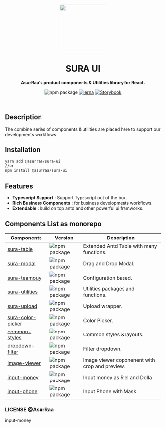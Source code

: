 
<p align="center">
  <img width="150" src="https://avatars.githubusercontent.com/u/62465909?s=400&u=b543f5c67f4bafb214e9064ac95de21e35daf2d9&v=4">
</p>
<h1 align="center"> SURA UI </h1>
<p align="center">
  <b >AsurRaa's product components & Utilities library for React.</b>
</p>

<div align="center">
  
  ![npm package](https://img.shields.io/npm/v/@asurraa/sura-ui.svg?style=flat-square?style=flat-square)
  [![lerna](https://img.shields.io/badge/maintained%20with-lerna-cc00ff.svg)](https://lerna.js.org/)
  [![Storybook](https://cdn.jsdelivr.net/gh/storybookjs/brand@master/badge/badge-storybook.svg)](https://asurraa.github.io/sura-ui/)
  
  </div>
<br>

## Description

The combine series of components & utilities are placed here to support our developments workflows.

## Installation 
```bash
yarn add @asurraa/sura-ui
//or 
npm install @asurraa/sura-ui
```

## Features

- **Typescript Support** : Support Typescript out of the box.
- **Rich Business Components** :  for business developments workflows.
- **Extendable** :  build on top antd and other powerful ui framworks.



## Components List as monorepo
|Components| Version |Description|
|--|--|--|
| [sura-table](https://github.com/asurraa/sura-ui/tree/master/packages/table) | ![npm package](https://img.shields.io/npm/v/@asurraa/sura-ui-table.svg?style=flat-square?style=flat-square)|Extended Antd Table with many functions.| 
| [sura-modal](https://github.com/asurraa/sura-ui/tree/master/packages/modal) | ![npm package](https://img.shields.io/npm/v/@asurraa/sura-ui-modal.svg?style=flat-square?style=flat-square)|Drag and Drop Modal.|
| [sura-teamouy](https://github.com/asurraa/sura-ui/tree/master/packages/teamouy) |![npm package](https://img.shields.io/npm/v/@asurraa/sura-ui-teamouy.svg?style=flat-square?style=flat-square)|Configuration based.|
| [sura-utilities](https://github.com/asurraa/sura-ui/tree/master/packages/utilities) |![npm package](https://img.shields.io/npm/v/@asurraa/sura-ui-utilities.svg?style=flat-square?style=flat-square)|Utilities packages and functions.|
| [sura-upload](https://github.com/asurraa/sura-ui/tree/master/packages/upload) |![npm package](https://img.shields.io/npm/v/@asurraa/sura-ui-upload.svg?style=flat-square?style=flat-square)|Upload wrapper.|
| [sura-color-picker](https://github.com/asurraa/sura-ui/tree/master/packages/color=picker) |![npm package](https://img.shields.io/npm/v/@asurraa/sura-ui-color-picker.svg?style=flat-square?style=flat-square)|Color Picker.|
| [common-styles](https://github.com/asurraa/sura-ui/tree/master/packages/common-styles) |![npm package](https://img.shields.io/npm/v/@asurraa/sura-ui-common-styles.svg?style=flat-square?style=flat-square)|Common styles & layouts.|
| [dropdown-filter](https://github.com/asurraa/sura-ui/tree/master/packages/dropdown-filter) |![npm package](https://img.shields.io/npm/v/@asurraa/sura-ui-dropdown-filter.svg?style=flat-square?style=flat-square)|Filter dropdown.|
| [image-viewer](https://github.com/asurraa/sura-ui/tree/master/packages/image-viewer) |![npm package](https://img.shields.io/npm/v/@asurraa/sura-ui-image-viewer.svg?style=flat-square?style=flat-square)|Image viewer coponenent with crop and preview.|
| [input-money](https://github.com/asurraa/sura-ui/tree/master/packages/image-viewer) |![npm package](https://img.shields.io/npm/v/@asurraa/sura-ui-input-money.svg?style=flat-square?style=flat-square)|Input money as Riel and Dolla|
| [input-phone](https://github.com/asurraa/sura-ui/tree/master/packages/input-phone) |![npm package](https://img.shields.io/npm/v/@asurraa/sura-ui-input-phone.svg?style=flat-square?style=flat-square)|Input Phone with Mask|


### LICENSE  @**AsurRaa**

input-money
